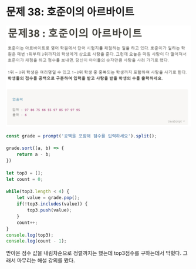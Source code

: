 # 문제 38: 호준이의 아르바이트

<img src="./questionImage/038.png">

```javascript
const grade = prompt('공백을 포함해 점수를 입력하세요').split();

grade.sort((a, b) => {
    return a - b;
})

let top3 = [];
let count = 0;

while(top3.length < 4) {
    let value = grade.pop();
    if(!top3.includes(value)) {
        top3.push(value);
    }
    count++;
}
console.log(top3);
console.log(count - 1);
````
받아온 점수 값을 내림차순으로 정렬까지는 했는데 top3점수를 구하는데서 막혔다. 그래서 마무리는 해설 강의를 봤다. 